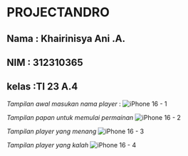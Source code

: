 # PROJECTANDRO
## Nama : Khairinisya Ani .A.
## NIM  : 312310365
## kelas :TI 23 A.4

*Tampilan awal masukan nama player* :
![iPhone 16 - 1](https://github.com/user-attachments/assets/6626e235-494d-4b28-a158-8d69d986ce0c)

*Tampilan papan untuk memulai permainan*
![iPhone 16 - 2](https://github.com/user-attachments/assets/7fb51eba-9bb8-48e4-b7ce-8da1d03444d0)

*Tampilan player yang menang*
![iPhone 16 - 3](https://github.com/user-attachments/assets/ba5039c0-7e23-4a11-b932-06fdd4771944)

*Tampilan player yang kalah*
![iPhone 16 - 4](https://github.com/user-attachments/assets/cb121444-7f4f-405e-887f-9d482f65964d)
